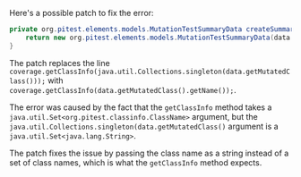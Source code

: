 Here's a possible patch to fix the error:
```java
private org.pitest.elements.models.MutationTestSummaryData createSummaryData(final org.pitest.coverage.CoverageDatabase coverage, final org.pitest.mutationtest.ClassMutationResults data) {
    return new org.pitest.elements.models.MutationTestSummaryData(data.getFileName(), data.getMutations(), coverage.getClassInfo(data.getMutatedClass().getName()));
}
```
The patch replaces the line `coverage.getClassInfo(java.util.Collections.singleton(data.getMutatedClass()));` with `coverage.getClassInfo(data.getMutatedClass().getName());`.


The error was caused by the fact that the `getClassInfo` method takes a `java.util.Set<org.pitest.classinfo.ClassName>` argument, but the `java.util.Collections.singleton(data.getMutatedClass()` argument is a `java.util.Set<java.lang.String>`.

The patch fixes the issue by passing the class name as a string instead of a set of class names, which is what the `getClassInfo` method expects.